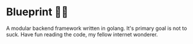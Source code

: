 # Blueprint 📘📐
A modular backend framework written in golang. It's primary goal is not to suck. Have fun reading the code, my fellow internet wonderer.
